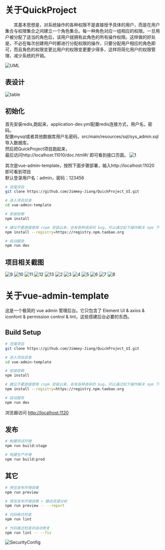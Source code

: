 

# 关于QuickProject

&ensp;&ensp;&ensp;&ensp;其基本思想是，对系统操作的各种权限不是直接授予具体的用户，而是在用户集合与权限集合之间建立一个角色集合。每一种角色对应一组相应的权限。一旦用户被分配了适当的角色后，该用户就拥有此角色的所有操作权限。这样做的好处是，不必在每次创建用户时都进行分配权限的操作，只要分配用户相应的角色即可，而且角色的权限变更比用户的权限变更要少得多，这样将简化用户的权限管理，减少系统的开销。



![UML](https://user-images.githubusercontent.com/28785691/117293954-a6b9dc00-aea4-11eb-8ec3-a51c7ffd1776.png)

## 表设计
![table](https://user-images.githubusercontent.com/28785691/117275552-baf3de00-ae90-11eb-88ef-bb73b1c2f231.png)

## 初始化
 首先安装redis,跑起来，application-dev.yml配置redis连接方式，用户名，密码。
 <br/>配置mysql或者其他数据库用户名密码，src/main/resources/sql/sys_admin.sql导入数据库。
 <br/>然后把QuickProject项目跑起来，
 <br/>最后访问http://localhost:11010/doc.html#/ 即可看到接口页面。
![1](https://user-images.githubusercontent.com/28785691/117138090-254b4680-addd-11eb-98d6-019557445b26.png)

其次是vue-admin-template，按照下面步骤部署，输入http://localhost:11020 即可看到项目
 <br/>默认登录用户名：admin，密码：123456
 

```bash
# 克隆项目
git clone https://github.com/Jimmey-Jiang/QuickProject_UI.git

# 进入项目目录
cd vue-admin-template

# 安装依赖
npm install

# 建议不要直接使用 cnpm 安装以来，会有各种诡异的 bug。可以通过如下操作解决 npm 下载速度慢的问题
npm install --registry=https://registry.npm.taobao.org

# 启动服务
npm run dev
```

## 项目相关截图

![9](https://user-images.githubusercontent.com/28785691/117138067-22505600-addd-11eb-879e-dab02ac5c214.png)
![10](https://user-images.githubusercontent.com/28785691/117138073-22e8ec80-addd-11eb-8053-44a5899bffe2.png)
![11](https://user-images.githubusercontent.com/28785691/117138077-23818300-addd-11eb-91ac-93e6b376f1d5.png)
![12](https://user-images.githubusercontent.com/28785691/117138080-241a1980-addd-11eb-91e2-199bc63d8b17.png)
![13](https://user-images.githubusercontent.com/28785691/117138084-24b2b000-addd-11eb-867f-66af54373634.png)
![2](https://user-images.githubusercontent.com/28785691/117138094-267c7380-addd-11eb-8525-2af3f7d8c76a.png)
![3](https://user-images.githubusercontent.com/28785691/117138099-27150a00-addd-11eb-9f2b-4f5b865c6fca.png)
![4](https://user-images.githubusercontent.com/28785691/117138103-27ada080-addd-11eb-8cd5-4f910a6714ee.png)
![5](https://user-images.githubusercontent.com/28785691/117138109-28decd80-addd-11eb-8e33-3a251c0ee5a5.png)
![6](https://user-images.githubusercontent.com/28785691/117138114-29776400-addd-11eb-92f2-119c6fe4a165.png)
![7](https://user-images.githubusercontent.com/28785691/117138049-1f556580-addd-11eb-9ff2-d45e2c893b4a.png)
![8](https://user-images.githubusercontent.com/28785691/117138063-211f2900-addd-11eb-8ff0-5d471b397915.png)
# 关于vue-admin-template
这是一个极简的 vue admin 管理后台。它只包含了 Element UI & axios & iconfont & permission control & lint，这些搭建后台必要的东西。


## Build Setup

```bash
# 克隆项目
git clone https://github.com/Jimmey-Jiang/QuickProject_UI.git

# 进入项目目录
cd vue-admin-template

# 安装依赖
npm install

# 建议不要直接使用 cnpm 安装以来，会有各种诡异的 bug。可以通过如下操作解决 npm 下载速度慢的问题
npm install --registry=https://registry.npm.taobao.org

# 启动服务
npm run dev
```

浏览器访问 [http://localhost:1120](http://localhost:1120)

## 发布

```bash
# 构建测试环境
npm run build:stage

# 构建生产环境
npm run build:prod
```

## 其它

```bash
# 预览发布环境效果
npm run preview

# 预览发布环境效果 + 静态资源分析
npm run preview -- --report

# 代码格式检查
npm run lint

# 代码格式检查并自动修复
npm run lint -- --fix
```


![SecurityConfig](https://user-images.githubusercontent.com/28785691/124714808-d3d24b80-df34-11eb-9079-e50f3160d74e.png)



